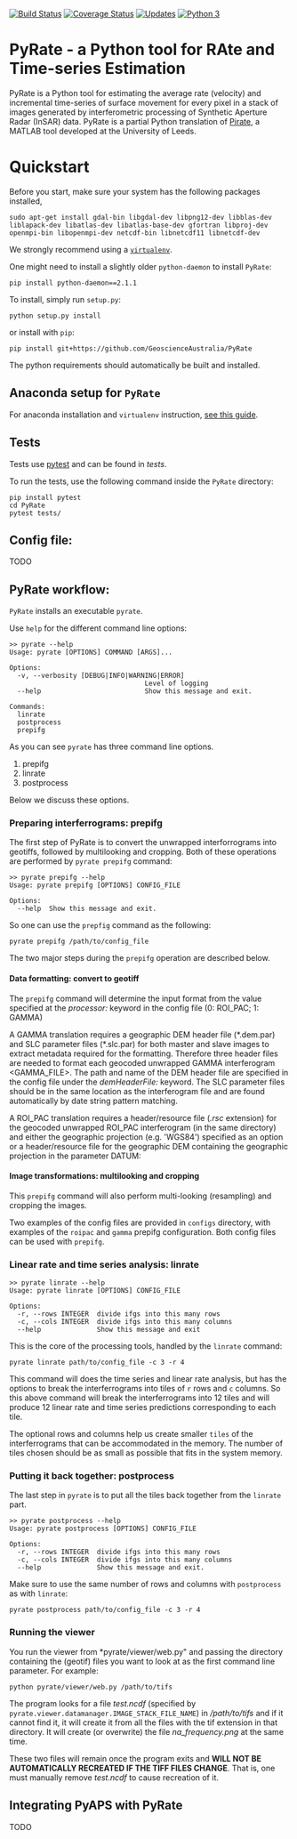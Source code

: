 [![Build Status](https://travis-ci.org/GeoscienceAustralia/PyRate.svg?branch=master)](https://travis-ci.org/GeoscienceAustralia/PyRate)
[![Coverage Status](https://coveralls.io/repos/github/GeoscienceAustralia/PyRate/badge.svg?branch=master)](https://coveralls.io/github/GeoscienceAustralia/PyRate?branch=master)
[![Updates](https://pyup.io/repos/github/geoscienceaustralia/pyrate/shield.svg)](https://pyup.io/repos/github/geoscienceaustralia/pyrate/)
[![Python 3](https://pyup.io/repos/github/geoscienceaustralia/pyrate/python-3-shield.svg)](https://pyup.io/repos/github/geoscienceaustralia/pyrate/)
   
   
# PyRate - a Python tool for RAte and Time-series Estimation

PyRate is a Python tool for estimating the average rate (velocity) and 
incremental time-series of surface movement for every pixel in a stack of 
images generated by interferometric processing of Synthetic Aperture Radar 
(InSAR) data. PyRate is a partial Python translation of 
[Pirate](http://homepages.see.leeds.ac.uk/~earhw/software/pirate/), 
a MATLAB tool developed at the University of Leeds.

# Quickstart

Before you start, make sure your system has the following packages installed,

    sudo apt-get install gdal-bin libgdal-dev libpng12-dev libblas-dev liblapack-dev libatlas-dev libatlas-base-dev gfortran libproj-dev openmpi-bin libopenmpi-dev netcdf-bin libnetcdf11 libnetcdf-dev


We strongly recommend using a [`virtualenv`](https://gist.github.com/basaks/b33ea9106c7d1d72ac3a79fdcea430eb).

One might need to install a slightly older `python-daemon` to install `PyRate`:
    
    pip install python-daemon==2.1.1

To install, simply run ``setup.py``:

    python setup.py install

or install with ``pip``:

    pip install git+https://github.com/GeoscienceAustralia/PyRate

The python requirements should automatically be built and installed.


## Anaconda setup for `PyRate`

For anaconda installation and `virtualenv` instruction, [see this guide](conda.md). 

## Tests

Tests use [pytest](http://doc.pytest.org/en/latest/) and can be found in *tests*.

To run the tests, use the following command inside the `PyRate` directory:
		
	pip install pytest
	cd PyRate
	pytest tests/

## Config file:

TODO

## PyRate workflow:

`PyRate` installs an executable `pyrate`.

Use `help` for the different command line options:

    >> pyrate --help
    Usage: pyrate [OPTIONS] COMMAND [ARGS]...
    
    Options:
      -v, --verbosity [DEBUG|INFO|WARNING|ERROR]
                                      Level of logging
      --help                          Show this message and exit.
    
    Commands:
      linrate
      postprocess
      prepifg

As you can see `pyrate` has three command line options.

1. prepifg
1. linrate
1. postprocess

Below we discuss these options.

### Preparing interferrograms: prepifg
The first step of PyRate is to convert the unwrapped interforrograms into 
geotiffs, followed by multilooking and cropping. Both of these operations are 
performed by `pyrate prepifg` command:

    >> pyrate prepifg --help
    Usage: pyrate prepifg [OPTIONS] CONFIG_FILE
    
    Options:
      --help  Show this message and exit.
 
So one can use the `prepfig` command as the following:
    
    pyrate prepifg /path/to/config_file
    
The two major steps during the `prepifg` operation are described below.

#### Data formatting: convert to geotiff

The `prepifg` command will determine the input format from the value specified 
at the *processor:* keyword in the config file (0: ROI\_PAC; 1: GAMMA)

A GAMMA translation requires a geographic DEM header file (\*.dem.par) and SLC parameter files (\*.slc.par) for both master and slave images to extract metadata required for the formatting. Therefore three header files are needed to format each geocoded unwrapped GAMMA interferogram <GAMMA_FILE>. The path and name of the DEM header file are specified in the config file under the *demHeaderFile:* keyword. The SLC parameter files should be in the same location as the interferogram file and are found automatically by date string pattern matching.

A ROI\_PAC translation requires a header/resource file (*.rsc* extension) for the geocoded unwrapped ROI_PAC interferogram (in the same directory) and either the geographic projection (e.g. 'WGS84') specified as an option or a header/resource file for the geographic DEM containing the geographic projection in the parameter DATUM:

#### Image transformations: multilooking and cropping
This `prepifg` command will also perform multi-looking (resampling) and 
cropping the images.
     
Two examples of the config files are provided in `configs` directory, 
with examples of the `roipac` and `gamma` prepifg configuration. 
Both config files can be used with `prepifg`.  
 
### Linear rate and time series analysis: linrate

    >> pyrate linrate --help
    Usage: pyrate linrate [OPTIONS] CONFIG_FILE
    
    Options:
      -r, --rows INTEGER  divide ifgs into this many rows
      -c, --cols INTEGER  divide ifgs into this many columns
      --help              Show this message and exit


This is the core of the processing tools, handled by the `linrate` command:
    
    pyrate linrate path/to/config_file -c 3 -r 4

This command will does the time series and linear rate analysis, but has the 
options to break the interferrograms into tiles of `r` rows and `c` columns.
So this above command will break the interferrograms into 12 tiles and will
produce 12 linear rate and time series predictions corresponding to each tile.

The optional rows and columns help us create smaller `tiles` of the
interferrograms that can be accommodated in the memory. The number of tiles
chosen should be as small as possible that fits in the system memory.

### Putting it back together: postprocess
The last step in `pyrate` is to put all the tiles back together from the
`linrate` part.

    >> pyrate postprocess --help
    Usage: pyrate postprocess [OPTIONS] CONFIG_FILE
    
    Options:
      -r, --rows INTEGER  divide ifgs into this many rows
      -c, --cols INTEGER  divide ifgs into this many columns
      --help              Show this message and exit.

Make sure to use the same number of rows and columns with `postprocess` as
with `linrate`:
    
    pyrate postprocess path/to/config_file -c 3 -r 4

### Running the viewer

You run the viewer from *pyrate/viewer/web.py" and passing the directory containing the (geotif) files you want to look at as the first command line parameter. For example:

	python pyrate/viewer/web.py /path/to/tifs

The program looks for a file *test.ncdf* (specified by `pyrate.viewer.datamanager.IMAGE_STACK_FILE_NAME`) in */path/to/tifs* and if it cannot find it, it will create it from all the files with the tif extension in that directory. It will create (or overwrite) the file *na_frequency.png* at the same time.

These two files will remain once the program exits and **WILL NOT BE AUTOMATICALLY RECREATED IF THE TIFF FILES CHANGE**. That is, one must manually remove *test.ncdf* to cause recreation of it.

## Integrating PyAPS with PyRate

TODO

